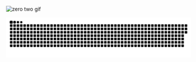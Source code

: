 <p aling="center">
  <img loading="lazy" src="https://i.imgur.com/leSbNhb.gif" width="200" alt="zero two gif">
</p>

<a href='https://eto-anime.fun'><img src="contributions.svg"></a>
